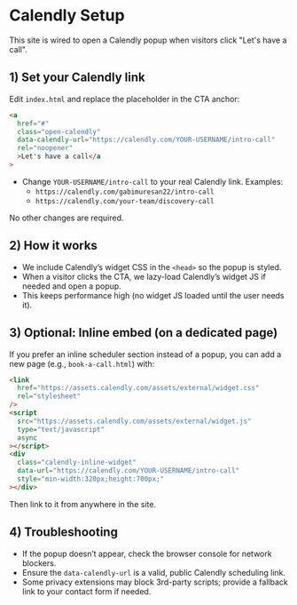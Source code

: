 # Calendly Setup

This site is wired to open a Calendly popup when visitors click "Let's have a call".

## 1) Set your Calendly link

Edit `index.html` and replace the placeholder in the CTA anchor:

```html
<a
  href="#"
  class="open-calendly"
  data-calendly-url="https://calendly.com/YOUR-USERNAME/intro-call"
  rel="noopener"
  >Let's have a call</a
>
```

- Change `YOUR-USERNAME/intro-call` to your real Calendly link. Examples:
  - `https://calendly.com/gabimuresan22/intro-call`
  - `https://calendly.com/your-team/discovery-call`

No other changes are required.

## 2) How it works

- We include Calendly’s widget CSS in the `<head>` so the popup is styled.
- When a visitor clicks the CTA, we lazy-load Calendly’s widget JS if needed and open a popup.
- This keeps performance high (no widget JS loaded until the user needs it).

## 3) Optional: Inline embed (on a dedicated page)

If you prefer an inline scheduler section instead of a popup, you can add a new page (e.g., `book-a-call.html`) with:

```html
<link
  href="https://assets.calendly.com/assets/external/widget.css"
  rel="stylesheet"
/>
<script
  src="https://assets.calendly.com/assets/external/widget.js"
  type="text/javascript"
  async
></script>
<div
  class="calendly-inline-widget"
  data-url="https://calendly.com/YOUR-USERNAME/intro-call"
  style="min-width:320px;height:700px;"
></div>
```

Then link to it from anywhere in the site.

## 4) Troubleshooting

- If the popup doesn’t appear, check the browser console for network blockers.
- Ensure the `data-calendly-url` is a valid, public Calendly scheduling link.
- Some privacy extensions may block 3rd-party scripts; provide a fallback link to your contact form if needed.
